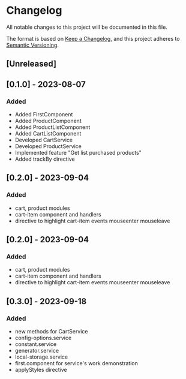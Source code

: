 # Changelog

All notable changes to this project will be documented in this file.

The format is based on [Keep a Changelog](https://keepachangelog.com/en/1.0.0/),
and this project adheres to [Semantic Versioning](https://semver.org/spec/v2.0.0.html).

## [Unreleased]

## [0.1.0] - 2023-08-07

### Added

- Added FirstComponent
- Added ProductComponent
- Added ProductListComponent
- Added CartListComponent
- Developed CartService
- Developed ProductService
- Implemented feature "Get list purchased products"
- Added trackBy directive


## [0.2.0] - 2023-09-04

### Added

- cart, product modules
- cart-item component and handlers
- directive to highlight cart-item events mouseenter mouseleave


## [0.2.0] - 2023-09-04

### Added

- cart, product modules
- cart-item component and handlers
- directive to highlight cart-item events mouseenter mouseleave


## [0.3.0] - 2023-09-18

### Added

- new methods for CartService
- config-options.service 
- constant.service
- generator.service
- local-storage.service
- first.component for service's work demonstration
- applyStyles directive




